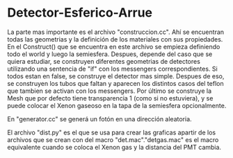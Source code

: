 # Detector-Esferico-Arrue

La parte mas importante es el archivo "construccion.cc". Ahí se encuentran todas las geometrias y la definición de los materiales con sus propiedades.
En el Construct() que se encuentra en este archivo se empieza definiendo todo el world y luego la semiesfera. Despues, depende del caso que se quiera estudiar, se construyen diferentes geometrias de detectores utilizando una sentencia de "if" con los messengers correspondientes. Si todos estan en false, se construye el detector mas simple. Despues de eso, se construyen los tubos que faltan y aparecen los distintos casos del teflon que tambien se activan con los messengers. Por último se construye la Mesh que por defecto tiene transparencia 1 (como si no estuviera), y se puede colocar el Xenon gaseoso en la tapa de la semiesfera opcionalmente.

En "generator.cc" se generá un fotón en una dirección aleatoria.

El archivo "dist.py" es el que se usa para crear las graficas apartir de los archivos que se crean con del macro "det.mac"."detgas.mac" es el macro equivalente cuando se coloca el Xenon gas y la distancia del PMT cambia.

